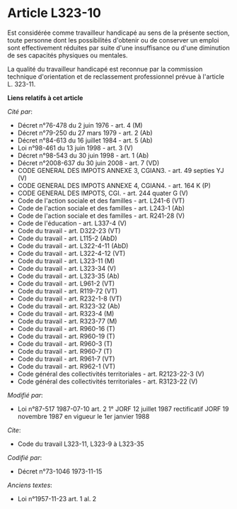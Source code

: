 # Article L323-10

Est considérée comme travailleur handicapé au sens de la présente section, toute personne dont les possibilités d'obtenir ou
de conserver un emploi sont effectivement réduites par suite d'une insuffisance ou d'une diminution de ses capacités
physiques ou mentales.

La qualité du travailleur handicapé est reconnue par la commission technique d'orientation et de reclassement professionnel
prévue à l'article L. 323-11.

**Liens relatifs à cet article**

_Cité par_:

  - Décret n°76-478 du 2 juin 1976 - art. 4 (M)
  - Décret n°79-250 du 27 mars 1979 - art. 2 (Ab)
  - Décret n°84-613 du 16 juillet 1984 - art. 5 (Ab)
  - Loi n°98-461 du 13 juin 1998 - art. 3 (V)
  - Décret n°98-543 du 30 juin 1998 - art. 1 (Ab)
  - Décret n°2008-637 du 30 juin 2008 - art. 7 (VD)
  - CODE GENERAL DES IMPOTS ANNEXE 3, CGIAN3. - art. 49 septies YJ (V)
  - CODE GENERAL DES IMPOTS ANNEXE 4, CGIAN4. - art. 164 K (P)
  - CODE GENERAL DES IMPOTS, CGI. - art. 244 quater G (V)
  - Code de l'action sociale et des familles - art. L241-6 (VT)
  - Code de l'action sociale et des familles - art. L243-1 (Ab)
  - Code de l'action sociale et des familles - art. R241-28 (V)
  - Code de l'éducation - art. L337-4 (V)
  - Code du travail - art. D322-23 (VT)
  - Code du travail - art. L115-2 (AbD)
  - Code du travail - art. L322-4-11 (AbD)
  - Code du travail - art. L322-4-12 (VT)
  - Code du travail - art. L323-11 (M)
  - Code du travail - art. L323-34 (V)
  - Code du travail - art. L323-35 (Ab)
  - Code du travail - art. L961-2 (VT)
  - Code du travail - art. R119-72 (VT)
  - Code du travail - art. R232-1-8 (VT)
  - Code du travail - art. R323-32 (Ab)
  - Code du travail - art. R323-4 (M)
  - Code du travail - art. R323-77 (M)
  - Code du travail - art. R960-16 (T)
  - Code du travail - art. R960-19 (T)
  - Code du travail - art. R960-3 (T)
  - Code du travail - art. R960-7 (T)
  - Code du travail - art. R961-7 (VT)
  - Code du travail - art. R962-1 (VT)
  - Code général des collectivités territoriales - art. R2123-22-3 (V)
  - Code général des collectivités territoriales - art. R3123-22 (V)

_Modifié par_:

  - Loi n°87-517 1987-07-10 art. 2 1° JORF 12 juillet 1987 rectificatif JORF 19 novembre 1987 en vigueur le 1er janvier 1988

_Cite_:

  - Code du travail L323-11, L323-9 à L323-35

_Codifié par_:

  - Décret n°73-1046 1973-11-15

_Anciens textes_:

  - Loi n°1957-11-23 art. 1 al. 2
